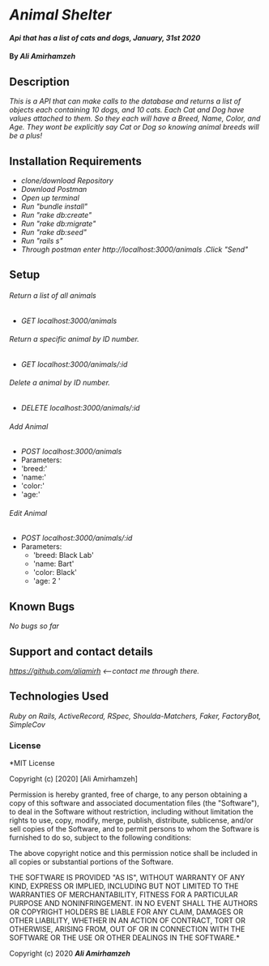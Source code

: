 # _Animal Shelter_

#### _Api that has a list of cats and dogs, January, 31st 2020_

#### By _**Ali Amirhamzeh**_

## Description

_This is a API that can make calls to the database and returns a list of objects each containing 10 dogs, and 10 cats. Each Cat and Dog have values attached to them. So they each will have a Breed, Name, Color, and Age. They wont be explicitly say Cat or Dog so knowing animal breeds will be a plus!_

## Installation Requirements

* _clone/download Repository_
* _Download Postman_
* _Open up terminal_
* _Run "bundle install"_
* _Run "rake db:create"_
* _Run "rake db:migrate"_
* _Run "rake db:seed"_
* _Run "rails s"_
* _Through postman enter http://localhost:3000/animals .Click "Send"_

## Setup
###### Return a list of all animals
* _GET localhost:3000/animals_

###### Return a specific animal by ID number.
* _GET localhost:3000/animals/:id_

###### Delete a animal by ID number.
* _DELETE localhost:3000/animals/:id_

###### Add Animal
* _POST localhost:3000/animals_
* Parameters:
 * 'breed:'
 * 'name:'
 * 'color:'
 * 'age:'

###### Edit Animal
* _POST localhost:3000/animals/:id_
* Parameters:
  * 'breed: Black Lab'
  * 'name: Bart'
  * 'color: Black'
  * 'age: 2 '



## Known Bugs

_No bugs so far_

## Support and contact details

_https://github.com/aliamirh <--contact me through there._

## Technologies Used

_Ruby on Rails, ActiveRecord, RSpec, Shoulda-Matchers, Faker, FactoryBot, SimpleCov_

### License

*MIT License

Copyright (c) [2020] [Ali Amirhamzeh]

Permission is hereby granted, free of charge, to any person obtaining a copy
of this software and associated documentation files (the "Software"), to deal
in the Software without restriction, including without limitation the rights
to use, copy, modify, merge, publish, distribute, sublicense, and/or sell
copies of the Software, and to permit persons to whom the Software is
furnished to do so, subject to the following conditions:

The above copyright notice and this permission notice shall be included in all
copies or substantial portions of the Software.

THE SOFTWARE IS PROVIDED "AS IS", WITHOUT WARRANTY OF ANY KIND, EXPRESS OR
IMPLIED, INCLUDING BUT NOT LIMITED TO THE WARRANTIES OF MERCHANTABILITY,
FITNESS FOR A PARTICULAR PURPOSE AND NONINFRINGEMENT. IN NO EVENT SHALL THE
AUTHORS OR COPYRIGHT HOLDERS BE LIABLE FOR ANY CLAIM, DAMAGES OR OTHER
LIABILITY, WHETHER IN AN ACTION OF CONTRACT, TORT OR OTHERWISE, ARISING FROM,
OUT OF OR IN CONNECTION WITH THE SOFTWARE OR THE USE OR OTHER DEALINGS IN THE
SOFTWARE.*

Copyright (c) 2020 **_Ali Amirhamzeh_**
